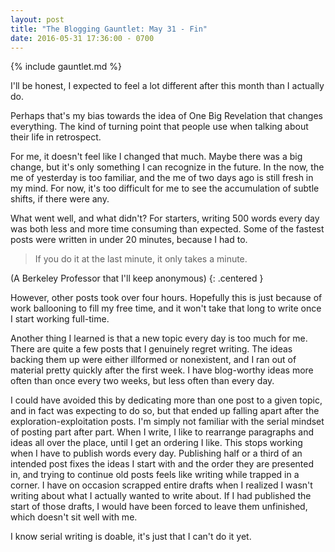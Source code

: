 ```yaml
---
layout: post
title: "The Blogging Gauntlet: May 31 - Fin"
date: 2016-05-31 17:36:00 - 0700
---
```


{% include gauntlet.md %}

I'll be honest, I expected to feel a lot different after this month than I actually do.

Perhaps that's my bias towards the idea of One Big Revelation that changes everything. The kind of turning point that people use when talking about their life in retrospect.

For me, it doesn't feel like I changed that much. Maybe there was a big change, but it's only something I can recognize in the future. In the now, the me of yesterday is too familiar, and the me of two days ago is still fresh in my mind. For now, it's too difficult for me to see the accumulation of subtle shifts, if there were any.

What went well, and what didn't? For starters, writing 500 words every day was both less and more time consuming than expected. Some of the fastest posts were written in under 20 minutes, because I had to.

> If you do it at the last minute, it only takes a minute.

(A Berkeley Professor that I'll keep anonymous)
{: .centered }

However, other posts took over four hours. Hopefully this is just because of work ballooning to fill my free time, and it won't take that long to write once I start working full-time.

Another thing I learned is that a new topic every day is too much for me. There are quite a few posts that I genuinely regret writing. The ideas backing them up were either illformed or nonexistent, and I ran out of material pretty quickly after the first week. I have blog-worthy ideas more often than once every two weeks, but less often than every day.

I could have avoided this by dedicating more than one post to a given topic, and in fact was expecting to do so, but that ended up falling apart after the exploration-exploitation posts. I'm simply not familiar with the serial mindset of posting part after part. When I write, I like to rearrange paragraphs and ideas all over the place, until I get an ordering I like. This stops working when I have to publish words every day. Publishing half or a third of an intended post fixes the ideas I start with and the order they are presented in, and trying to continue old posts feels like writing while trapped in a corner. I have on occasion scrapped entire drafts when I realized I wasn't writing about what I actually wanted to write about. If I had published the start of those drafts, I would have been forced to leave them unfinished, which doesn't sit well with me.

I know serial writing is doable, it's just that I can't do it yet.
